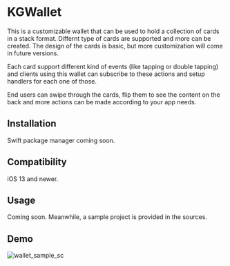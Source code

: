 # KGWallet

This is a customizable wallet that can be used to hold a collection of cards in a stack format. Differnt type of cards are supported and more can be created. 
The design of the cards is basic, but more customization will come in future versions. 

Each card support different kind of events (like tapping or double tapping) and clients using this wallet can subscribe to these actions and setup handlers for each one of those. 

End users can swipe through the cards, flip them to see the content on the back and more actions can be made according to your app needs. 

## Installation

Swift package manager coming soon.

## Compatibility

iOS 13 and newer.

## Usage

Coming soon. 
Meanwhile, a sample project is provided in the sources. 

## Demo

![wallet_sample_sc](https://user-images.githubusercontent.com/20460404/117461041-83824180-af23-11eb-89f0-c59e5fa7d2dd.gif)

